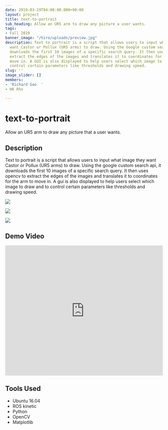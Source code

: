```yaml
---
date: 2019-03-19T04:00:00.000+00:00
layout: project
title: text-to-portrait
sub_heading: Allow an UR5 arm to draw any picture a user wants.
tags:
- Fall 2019
banner_image: "/hiro/uploads/preview.jpg"
description: Text to portrait is a script that allows users to input what image they
  want Castor or Pollux (UR5 arms) to draw. Using the Google custom search API, it
  downloads the first 10 images of a specific search query. It then uses OpenCV to
  extract the edges of the images and translates it to coordinates for the arm to
  move in. A GUI is also displayed to help users select which image to draw and to
  control certain parameters like thresholds and drawing speed.
slug: ''
image_slider: []
members:
- 'Richard Gao  '
- HK Rho

---
```

# text-to-portrait

Allow an UR5 arm to draw any picture that a user wants.

## Description

Text to portrait is a script that allows users to input what image they want Castor or Pollux (UR5 arms) to draw. Using the google custom search api, it downloads the first 10 images of a specific search query. It then uses opencv to extract the edges of the images and translates it to coordinates for the arm to move in. A gui is also displayed to help users select which image to draw and to control certain parameters like thresholds and drawing speed.

![](/hiro/uploads/pikachu_1.png)

![](/hiro/uploads/pikachu_2.png)

![](/hiro/uploads/katamari.png)

## Demo Video

<iframe width="100%" height="415" src="https://www.youtube.com/embed/Hc0N01buptI" frameborder="0" allow="accelerometer; autoplay; encrypted-media; gyroscope; picture-in-picture" allowfullscreen></iframe>

## Tools Used

* Ubuntu 16.04
* ROS kinetic
* Python
* OpenCV
* Matplotlib